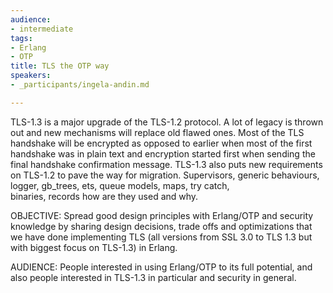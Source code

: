 ```yaml
---
audience:
- intermediate
tags:
- Erlang
- OTP
title: TLS the OTP way
speakers:
- _participants/ingela-andin.md

---
```

TLS-1.3 is a major upgrade of the TLS-1.2 protocol. A lot of legacy is thrown out and new mechanisms will replace old flawed ones. Most of the TLS handshake will be encrypted as opposed to earlier when most of the first handshake was in plain text and encryption started first when sending the final handshake confirmation message. TLS-1.3 also puts new requirements on TLS-1.2 to pave the way for migration. Supervisors, generic behaviours, logger, gb_trees, ets, queue models, maps, try catch,  
binaries, records how are they used and why.

OBJECTIVE: Spread good design principles with Erlang/OTP and security knowledge by sharing design decisions, trade offs and optimizations that we have done implementing TLS (all versions from SSL 3.0 to TLS 1.3 but with biggest focus on TLS-1.3) in Erlang.

AUDIENCE: People interested in using Erlang/OTP to its full potential, and also people interested in TLS-1.3 in particular and security in general.